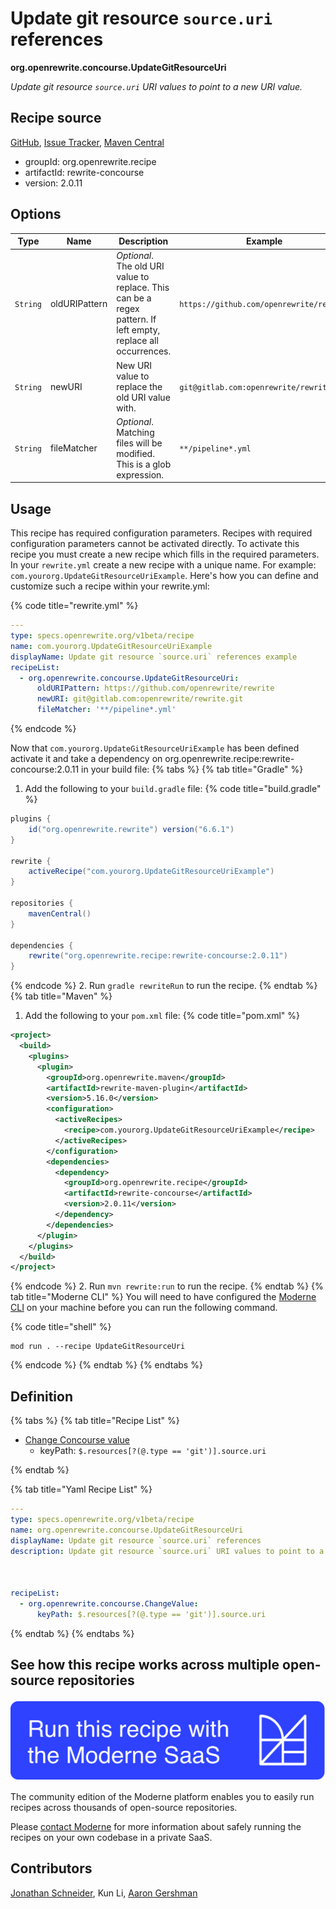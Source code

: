 # Update git resource `source.uri` references

**org.openrewrite.concourse.UpdateGitResourceUri**

_Update git resource `source.uri` URI values to point to a new URI value._

## Recipe source

[GitHub](https://github.com/openrewrite/rewrite-concourse/blob/main/src/main/java/org/openrewrite/concourse/UpdateGitResourceUri.java), [Issue Tracker](https://github.com/openrewrite/rewrite-concourse/issues), [Maven Central](https://central.sonatype.com/artifact/org.openrewrite.recipe/rewrite-concourse/2.0.11/jar)

* groupId: org.openrewrite.recipe
* artifactId: rewrite-concourse
* version: 2.0.11

## Options

| Type | Name | Description | Example |
| -- | -- | -- | -- |
| `String` | oldURIPattern | *Optional*. The old URI value to replace. This can be a regex pattern. If left empty, replace all occurrences. | `https://github.com/openrewrite/rewrite` |
| `String` | newURI | New URI value to replace the old URI value with. | `git@gitlab.com:openrewrite/rewrite.git` |
| `String` | fileMatcher | *Optional*. Matching files will be modified. This is a glob expression. | `**/pipeline*.yml` |


## Usage

This recipe has required configuration parameters. Recipes with required configuration parameters cannot be activated directly. To activate this recipe you must create a new recipe which fills in the required parameters. In your `rewrite.yml` create a new recipe with a unique name. For example: `com.yourorg.UpdateGitResourceUriExample`.
Here's how you can define and customize such a recipe within your rewrite.yml:

{% code title="rewrite.yml" %}
```yaml
---
type: specs.openrewrite.org/v1beta/recipe
name: com.yourorg.UpdateGitResourceUriExample
displayName: Update git resource `source.uri` references example
recipeList:
  - org.openrewrite.concourse.UpdateGitResourceUri:
      oldURIPattern: https://github.com/openrewrite/rewrite
      newURI: git@gitlab.com:openrewrite/rewrite.git
      fileMatcher: '**/pipeline*.yml'
```
{% endcode %}

Now that `com.yourorg.UpdateGitResourceUriExample` has been defined activate it and take a dependency on org.openrewrite.recipe:rewrite-concourse:2.0.11 in your build file:
{% tabs %}
{% tab title="Gradle" %}
1. Add the following to your `build.gradle` file:
{% code title="build.gradle" %}
```groovy
plugins {
    id("org.openrewrite.rewrite") version("6.6.1")
}

rewrite {
    activeRecipe("com.yourorg.UpdateGitResourceUriExample")
}

repositories {
    mavenCentral()
}

dependencies {
    rewrite("org.openrewrite.recipe:rewrite-concourse:2.0.11")
}
```
{% endcode %}
2. Run `gradle rewriteRun` to run the recipe.
{% endtab %}
{% tab title="Maven" %}
1. Add the following to your `pom.xml` file:
{% code title="pom.xml" %}
```xml
<project>
  <build>
    <plugins>
      <plugin>
        <groupId>org.openrewrite.maven</groupId>
        <artifactId>rewrite-maven-plugin</artifactId>
        <version>5.16.0</version>
        <configuration>
          <activeRecipes>
            <recipe>com.yourorg.UpdateGitResourceUriExample</recipe>
          </activeRecipes>
        </configuration>
        <dependencies>
          <dependency>
            <groupId>org.openrewrite.recipe</groupId>
            <artifactId>rewrite-concourse</artifactId>
            <version>2.0.11</version>
          </dependency>
        </dependencies>
      </plugin>
    </plugins>
  </build>
</project>
```
{% endcode %}
2. Run `mvn rewrite:run` to run the recipe.
{% endtab %}
{% tab title="Moderne CLI" %}
You will need to have configured the [Moderne CLI](https://docs.moderne.io/moderne-cli/cli-intro) on your machine before you can run the following command.

{% code title="shell" %}
```shell
mod run . --recipe UpdateGitResourceUri
```
{% endcode %}
{% endtab %}
{% endtabs %}

## Definition

{% tabs %}
{% tab title="Recipe List" %}
* [Change Concourse value](../concourse/changevalue.md)
  * keyPath: `$.resources[?(@.type == 'git')].source.uri`

{% endtab %}

{% tab title="Yaml Recipe List" %}
```yaml
---
type: specs.openrewrite.org/v1beta/recipe
name: org.openrewrite.concourse.UpdateGitResourceUri
displayName: Update git resource `source.uri` references
description: Update git resource `source.uri` URI values to point to a new URI value.



recipeList:
  - org.openrewrite.concourse.ChangeValue:
      keyPath: $.resources[?(@.type == 'git')].source.uri

```
{% endtab %}
{% endtabs %}

## See how this recipe works across multiple open-source repositories

[![Moderne Link Image](/.gitbook/assets/ModerneRecipeButton.png)](https://app.moderne.io/recipes/org.openrewrite.concourse.UpdateGitResourceUri)

The community edition of the Moderne platform enables you to easily run recipes across thousands of open-source repositories.

Please [contact Moderne](https://moderne.io/product) for more information about safely running the recipes on your own codebase in a private SaaS.

## Contributors
[Jonathan Schneider](mailto:jkschneider@gmail.com), Kun Li, [Aaron Gershman](mailto:aegershman@gmail.com)
